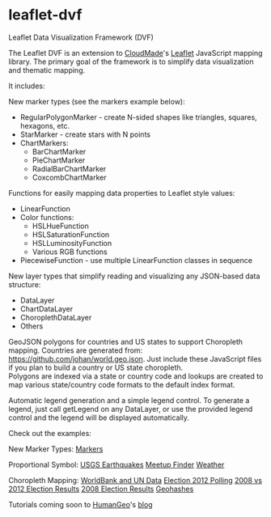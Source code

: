 leaflet-dvf
===========

Leaflet Data Visualization Framework (DVF)

The Leaflet DVF is an extension to [CloudMade][]'s [Leaflet][] JavaScript mapping library.
The primary goal of the framework is to simplify data visualization and thematic mapping.

It includes:

New marker types (see the markers example below):

* RegularPolygonMarker - create N-sided shapes like triangles, squares, hexagons, etc.
* StarMarker - create stars with N points
* ChartMarkers:
	* BarChartMarker
	* PieChartMarker
	* RadialBarChartMarker
	* CoxcombChartMarker

Functions for easily mapping data properties to Leaflet style values:

* LinearFunction
* Color functions:
	* HSLHueFunction
	* HSLSaturationFunction
	* HSLLuminosityFunction
	* Various RGB functions
* PiecewiseFunction - use multiple LinearFunction classes in sequence

New layer types that simplify reading and visualizing any JSON-based data structure:

* DataLayer
* ChartDataLayer
* ChoroplethDataLayer
* Others

GeoJSON polygons for countries and US states to support Choropleth mapping.  Countries are generated from:  https://github.com/johan/world.geo.json.
Just include these JavaScript files if you plan to build a country or US state choropleth.  
Polygons are indexed via a state or country code and lookups are created to map various state/country code formats to the default index format.

Automatic legend generation and a simple legend control.
To generate a legend, just call getLegend on any DataLayer, or use the provided legend control and the legend will be displayed automatically.

Check out the examples:

New Marker Types:
[Markers](http://htmlpreview.github.com/?https://github.com/humangeo/leaflet-dvf/blob/master/examples/html/markers.html)

Proportional Symbol:
[USGS Earthquakes](http://htmlpreview.github.com/?https://github.com/humangeo/leaflet-dvf/blob/master/examples/html/earthquakes.html)
[Meetup Finder](http://htmlpreview.github.com/?https://github.com/humangeo/leaflet-dvf/blob/master/examples/html/meetups.html)
[Weather](http://htmlpreview.github.com/?https://github.com/humangeo/leaflet-dvf/blob/master/examples/html/weather.html)

Choropleth Mapping:
[WorldBank and UN Data](http://htmlpreview.github.com/?https://github.com/humangeo/leaflet-dvf/blob/master/examples/html/incomelevels.html)
[Election 2012 Polling](http://htmlpreview.github.com/?https://github.com/humangeo/leaflet-dvf/blob/master/examples/html/election2012.html)
[2008 vs 2012 Election Results](http://htmlpreview.github.com/?https://github.com/humangeo/leaflet-dvf/blob/master/examples/html/election2012results.html)
[2008 Election Results](http://htmlpreview.github.com/?https://github.com/humangeo/leaflet-dvf/blob/master/examples/html/uselectiondata.html)
[Geohashes](http://htmlpreview.github.com/?https://github.com/humangeo/leaflet-dvf/blob/master/examples/html/geohashes.html)

Tutorials coming soon to [HumanGeo](http://www.thehumangeo.com/)'s [blog](http://blog.thehumangeo.com)

[CloudMade]: http://www.cloudmade.com
[Leaflet]: http://leafletjs.com